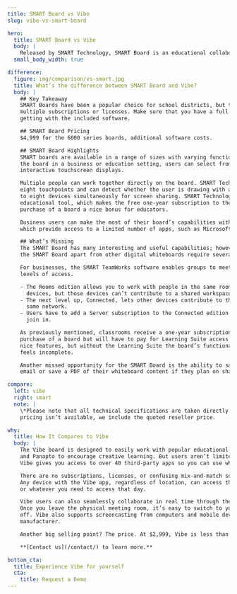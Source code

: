 ```yaml
---
title: SMART Board vs Vibe
slug: vibe-vs-smart-board

hero:
  title: SMART Board vs Vibe
  body: |
    Released by SMART Technology, SMART Board is an educational collaboration tool for classrooms and workplaces.
  small_body_width: true

difference:
  figure: img/comparison/vs-smart.jpg
  title: What’s the difference between SMART Board and Vibe?
  body: |
    ## Key Takeaway
    SMART Boards have been a popular choice for school districts, but they offer tiered functionality that requires
    multiple subscriptions or licenses. Make sure that you have a full understanding of the functionality that you’re
    getting with the included software.

    ## SMART Board Pricing
    $4,999 for the 6000 series boards, additional software costs.

    ## SMART Board Highlights
    SMART boards are available in a range of sizes with varying functionalities. Depending on whether you’re using
    the board in a business or education setting, users can select from the MX, 6000, or 7000 series for boards with
    interactive touchscreen displays.

    Multiple people can work together directly on the board. SMART Technology’s 6000 series board responds to up to
    eight touchpoints and can detect whether the user is drawing with a stylus or erasing by hand. You can connect up
    to eight devices simultaneously for screen sharing. SMART Technology puts a lot of emphasis on the board as an
    educational tool, which makes the free one-year subscription to the SMART Learning Suite software with the
    purchase of a board a nice bonus for educators.

    Business users can make the most of their board’s capabilities with features like Meeting Pro and TeamWorks,
    which provide access to a limited number of apps, such as Microsoft 365 and most video conferencing apps.

    ## What’s Missing
    The SMART Board has many interesting and useful capabilities; however, nearly all of the best features that set
    the SMART Board apart from other digital whiteboards require several subscriptions or licenses.

    For businesses, the SMART TeamWorks software enables groups to meet and collaborate, but there are different
    levels of access.

    - The Rooms edition allows you to work with people in the same room, and you can screen share with up to eight
      devices, but those devices can’t contribute to a shared workspace.
    - The next level up, Connected, lets other devices contribute to the workspace but they all have to be on the
      same network.
    - Users have to add a Server subscription to the Connected edition before they can allow remote workers to
      join in.

    As previously mentioned, classrooms receive a one-year subscription to the SMART Learning Suite service with
    purchase of a board but will have to pay for Learning Suite access after that year. The basic plan still has
    nice features, but without the Learning Suite the board’s functionality (primarily the collaboration tools)
    feels incomplete.

    Another missed opportunity for the SMART Board is the ability to save your work to the cloud. Users need to
    email or save a PDF of their whiteboard content if they plan on sharing it.

compare:
  left: vibe
  right: smart
  note: |
    \*Please note that all technical specifications are taken directly from SMART Technology site. In cases where
    pricing isn’t available, we include the quoted reseller price.

why:
  title: How It Compares to Vibe
  body: |
    The Vibe board is designed to easily work with popular educational apps like Blackboard, Canvas,
    and Panapto to encourage creative learning. But users aren’t limited to just a handful of app integrations.
    Vibe gives you access to over 40 third-party apps so you can use whichever programs meet your needs.

    There are no subscriptions, licenses, or confusing mix-and-match software requirements to get what you want.
    Any device with the Vibe app, regardless of location, can access the infinite canvas, files, video conference,
    or whatever you need to access that day.

    Vibe users can also seamlessly collaborate in real time through the Vibe board, Mac, PC, or mobile device.
    Once you leave the physical meeting room, it’s easy to switch to your handy devices and pick up where you left
    off. Vibe also supports screencasting from computers and mobile devices to the board, regardless of the device’s
    manufacturer.

    Another big selling point? The price. At $2,999, Vibe is less than half the price of the SMART Board 6000 series.

    **[Contact us](/contact/) to learn more.**

bottom_cta:
  title: Experience Vibe for yourself
  cta:
    title: Request a Demo
---
```

